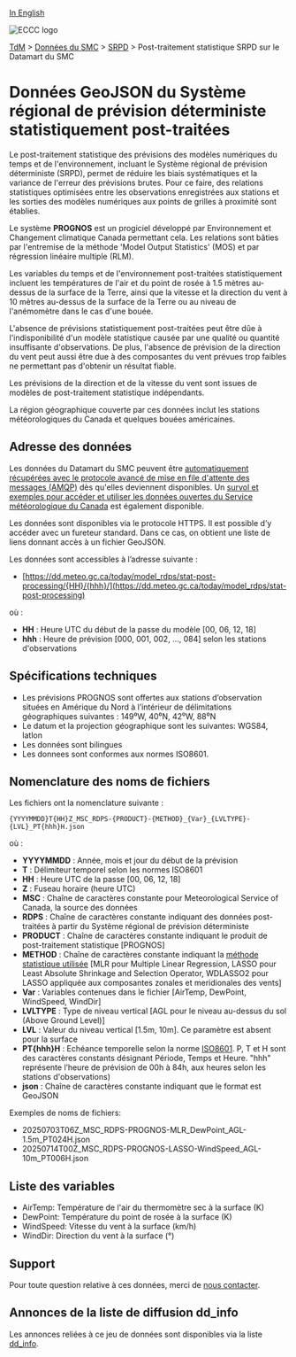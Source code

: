 [In English](readme_rdps-statpostproc-datamart_en.md)

![ECCC logo](../../img_eccc-logo.png)

[TdM](../../readme_fr.md) > [Données du SMC](../readme_fr.md) > [SRPD](readme_rdps_fr.md) > Post-traitement statistique SRPD sur le Datamart du SMC


# Données GeoJSON du Système régional de prévision déterministe statistiquement post-traitées

Le post-traitement statistique des prévisions des modèles numériques du temps et de l'environnement, incluant le Système régional de prévision déterministe (SRPD), permet de réduire les biais systématiques et la variance de l'erreur des prévisions brutes. Pour ce faire, des relations statistiques optimisées entre les observations enregistrées aux stations et les sorties des modèles numériques aux points de grilles à proximité sont établies.

Le système **PROGNOS** est un progiciel développé par Environnement et Changement climatique Canada permettant cela. Les relations sont bâties par l'entremise de la méthode 'Model Output Statistics' (MOS) et par régression linéaire multiple (RLM).

Les variables du temps et de l'environnement post-traitées statistiquement incluent les températures de l'air et du point de rosée à 1.5 mètres au-dessus de la surface de la Terre, ainsi que la vitesse et la direction du vent à 10 mètres au-dessus de la surface de la Terre ou au niveau de l'anémomètre dans le cas d'une bouée.

L'absence de prévisions statistiquement post-traitées peut être dûe à l'indisponibilité d'un modèle statistique causée par une qualité ou quantité insuffisante d'observations. De plus, l'absence de prévision de la direction du vent peut aussi être due à des composantes du vent prévues trop faibles ne permettant pas d'obtenir un résultat fiable.

Les prévisions de la direction et de la vitesse du vent sont issues de modèles de post-traitement statistique indépendants.

La région géographique couverte par ces données inclut les stations météorologiques du Canada et quelques bouées américaines.

## Adresse des données 

Les données du Datamart du SMC peuvent être [automatiquement récupérées avec le protocole avancé de mise en file d'attente des messages (AMQP)](../../msc-datamart/amqp_fr.md) dès qu'elles deviennent disponibles. Un [survol et exemples pour accéder et utiliser les données ouvertes du Service météorologique du Canada](../../usage/readme_fr.md) est également disponible.

Les données sont disponibles via le protocole HTTPS. Il est possible d’y accéder avec un fureteur standard. Dans ce cas, on obtient une liste de liens donnant accès à un fichier GeoJSON.

Les données sont accessibles à l’adresse suivante : 

* [https://dd.meteo.gc.ca/today/model_rdps/stat-post-processing/{HH}/{hhh}/](https://dd.meteo.gc.ca/today/model_rdps/stat-post-processing)

où :

* __HH__ : Heure UTC du début de la passe du modèle [00, 06, 12, 18]
* __hhh__ : Heure de prévision [000, 001, 002, ..., 084] selon les stations d'observations 

## Spécifications techniques

* Les prévisions PROGNOS sont offertes aux stations d’observation situées en Amérique du Nord à l’intérieur de délimitations géographiques suivantes : 149⁰W, 40⁰N, 42⁰W, 88⁰N
* Le datum et la projection géographique sont les suivantes: WGS84, latlon
* Les données sont bilingues
* Les donnees sont conformes aux normes ISO8601.

## Nomenclature des noms de fichiers 

Les fichiers ont la nomenclature suivante :

`{YYYYMMDD}T{HH}Z_MSC_RDPS-{PRODUCT}-{METHOD}_{Var}_{LVLTYPE}-{LVL}_PT{hhh}H.json`

où :

* __YYYYMMDD__ : Année, mois et jour du début de la prévision
* __T__ : Délimiteur temporel selon les normes ISO8601
* __HH__ : Heure UTC de la passe [00, 06, 12, 18]
* __Z__ : Fuseau horaire (heure UTC)
* __MSC__ : Chaîne de caractères constante pour Meteorological Service of Canada, la source des données
* __RDPS__ : Chaîne de caractères constante indiquant des données post-traitées à partir du Système régional de prévision déterministe
* __PRODUCT__ : Chaîne de caractères constante indiquant le produit de post-traitement statistique [PROGNOS]
* __METHOD__ : Chaîne de caractères constante indiquant la [méthode statistique utilisée](https://link.springer.com/book/10.1007/978-0-387-84858-7) [MLR pour Multiple Linear Regression, LASSO pour Least Absolute Shrinkage and Selection Operator, WDLASSO2 pour LASSO appliquée aux composantes zonales et meridionales des vents] 
* __Var__ : Variables contenues dans le fichier [AirTemp, DewPoint, WindSpeed, WindDir]
* __LVLTYPE__ : Type de niveau vertical [AGL pour le niveau au-dessus du sol (Above Ground Level)]
* __LVL__ : Valeur du niveau vertical [1.5m, 10m]. Ce paramètre est absent pour la surface
* __PT{hhh}H__ : Echéance temporelle selon la norme [ISO8601](https://en.wikipedia.org/wiki/ISO_8601). P, T et H sont des caractères constants désignant Période, Temps et Heure. "hhh" représente l’heure de prévision de 00h à 84h, aux heures selon les stations d'observations) 
* __json__ : Chaîne de caractères constante indiquant que le format est GeoJSON

Exemples de noms de fichiers: 

* 20250703T06Z_MSC_RDPS-PROGNOS-MLR_DewPoint_AGL-1.5m_PT024H.json
* 20250714T00Z_MSC_RDPS-PROGNOS-LASSO-WindSpeed_AGL-10m_PT006H.json

## Liste des variables

* AirTemp: Température de l'air du thermomètre sec à la surface (K)
* DewPoint: Température du point de rosée à la surface (K)
* WindSpeed: Vitesse du vent à la surface (km/h)
* WindDir: Direction du vent à la surface (°)

## Support

Pour toute question relative à ces données, merci de [nous contacter](https://meteo.gc.ca/mainmenu/contact_us_f.html).

## Annonces de la liste de diffusion dd_info 

Les annonces reliées à ce jeu de données sont disponibles via la liste [dd_info](https://comm.collab.science.gc.ca/mailman3/postorius/lists/dd_info/).
